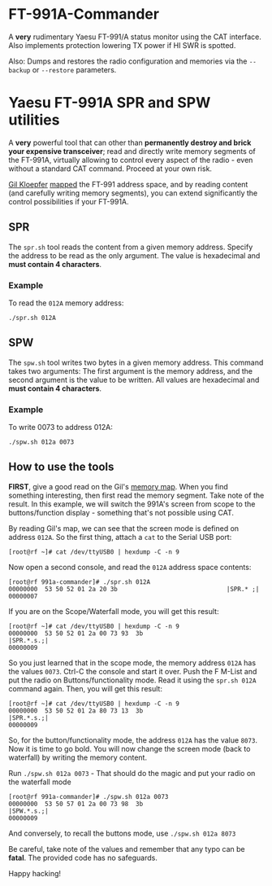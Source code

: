 # FT-991A-Commander
A **very** rudimentary Yaesu FT-991/A status monitor using the CAT interface. Also implements protection lowering TX power if HI SWR is spotted.

Also: Dumps and restores the radio configuration and memories via the `--backup` or `--restore` parameters.

# Yaesu FT-991A SPR and SPW utilities
A **very** powerful tool that can other than **permanently destroy and brick your expensive transceiver**; read and directly write memory segments of the FT-991A, virtually allowing to control every aspect of the radio - even without a standard CAT command. Proceed at your own risk.

[Gil Kloepfer](https://www.qrz.com/db/KI5BPK) [mapped](https://www.kloepfer.org/ft991a/memory-map.txt) the FT-991 address space, and by reading content (and carefully writing memory segments), you can extend significantly the control possibilities if your FT-991A.

## SPR
The `spr.sh` tool reads the content from a given memory address. Specify the address to be read as the only argument. The value is hexadecimal and **must contain 4 characters**.

### Example
To read the `012A` memory address:
~~~
./spr.sh 012A
~~~

## SPW
The `spw.sh` tool writes two bytes in a given memory address. This command takes two arguments: The first argument is the memory address, and the second argument is the value to be written. All values are hexadecimal and **must contain 4 characters**.

### Example
To write 0073 to address 012A:
~~~
./spw.sh 012a 0073
~~~

## How to use the tools
**FIRST**, give a good read on the Gil's [memory map](https://www.kloepfer.org/ft991a/memory-map.txt). When you find something interesting, then first read the memory segment. Take note of the result. In this example, we will switch the 991A's screen from scope to the buttons/function display - something that's not possible using CAT.

By reading Gil's map, we can see that the screen mode is defined on address `012A`. So the first thing, attach a `cat` to the Serial USB port:

~~~
[root@rf ~]# cat /dev/ttyUSB0 | hexdump -C -n 9
~~~

Now open a second console, and read the `012A` address space contents:

~~~
[root@rf 991a-commander]# ./spr.sh 012A
00000000  53 50 52 01 2a 20 3b                              |SPR.* ;|
00000007
~~~

If you are on the Scope/Waterfall mode, you will get this result:

~~~
[root@rf ~]# cat /dev/ttyUSB0 | hexdump -C -n 9
00000000  53 50 52 01 2a 00 73 93  3b                       |SPR.*.s.;|
00000009
~~~

So you just learned that in the scope mode, the memory address `012A` has the values `0073`. Ctrl-C the console and start it over. Push the F M-List and put the radio on Buttons/functionality mode. Read it using the `spr.sh 012A` command again. Then, you will get this result:

~~~
[root@rf ~]# cat /dev/ttyUSB0 | hexdump -C -n 9
00000000  53 50 52 01 2a 80 73 13  3b                       |SPR.*.s.;|
00000009
~~~

So, for the button/functionality mode, the address `012A` has the value `8073`. Now it is time to go bold. You will now change the screen mode (back to waterfall) by writing the memory content.

Run `./spw.sh 012a 0073` - That should do the magic and put your radio on the waterfall mode

~~~
[root@rf 991a-commander]# ./spw.sh 012a 0073
00000000  53 50 57 01 2a 00 73 98  3b                       |SPW.*.s.;|
00000009
~~~

And conversely, to recall the buttons mode, use `./spw.sh 012a 8073`

Be careful, take note of the values and remember that any typo can be **fatal**. The provided code has no safeguards.

Happy hacking!

